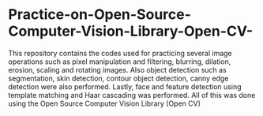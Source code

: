 # Practice-on-Open-Source-Computer-Vision-Library-Open-CV-
This repository contains the codes used for practicing several image operations such as pixel manipulation and filtering, blurring, dilation, erosion, scaling and rotating images. Also object detection such as segmentation, skin detection, contour object detection, canny edge detection were also performed. Lastly, face and feature detection using template matching and Haar cascading was performed. All of this was done using the Open Source Computer Vision Library (Open CV)
